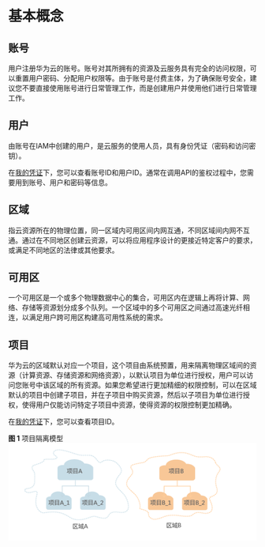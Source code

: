 # 基本概念<a name="dli_02_0178"></a>

## 账号<a name="section2101522123518"></a>

用户注册华为云的账号。账号对其所拥有的资源及云服务具有完全的访问权限，可以重置用户密码、分配用户权限等。由于账号是付费主体，为了确保账号安全，建议您不要直接使用账号进行日常管理工作，而是创建用户并使用他们进行日常管理工作。

## 用户<a name="section1741063563518"></a>

由账号在IAM中创建的用户，是云服务的使用人员，具有身份凭证（密码和访问密钥）。

在[我的凭证](https://console.huaweicloud.com/iam/?locale=zh-cn#/mine/apiCredential)下，您可以查看账号ID和用户ID。通常在调用API的鉴权过程中，您需要用到账号、用户和密码等信息。

## 区域<a name="section17561051173515"></a>

指云资源所在的物理位置，同一区域内可用区间内网互通，不同区域间内网不互通。通过在不同地区创建云资源，可以将应用程序设计的更接近特定客户的要求，或满足不同地区的法律或其他要求。

## 可用区<a name="section774013573610"></a>

一个可用区是一个或多个物理数据中心的集合，可用区内在逻辑上再将计算、网络、存储等资源划分成多个队列。一个区域中的多个可用区之间通过高速光纤相连，以满足用户跨可用区构建高可用性系统的需求。

## 项目<a name="section51991119133617"></a>

华为云的区域默认对应一个项目，这个项目由系统预置，用来隔离物理区域间的资源（计算资源、存储资源和网络资源），以默认项目为单位进行授权，用户可以访问您账号中该区域的所有资源。如果您希望进行更加精细的权限控制，可以在区域默认的项目中创建子项目，并在子项目中购买资源，然后以子项目为单位进行授权，使得用户仅能访问特定子项目中资源，使得资源的权限控制更加精确。

在[我的凭证](https://console.huaweicloud.com/iam/?locale=zh-cn#/mine/apiCredential)下，您可以查看项目ID。

**图 1**  项目隔离模型<a name="fig21439945519"></a>  
![](figures/项目隔离模型.png "项目隔离模型")

